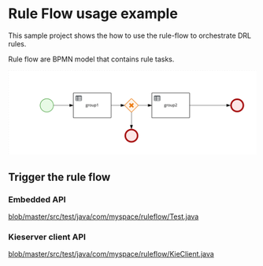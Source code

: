 Rule Flow usage example
=======================

This sample project shows the how to use the rule-flow to orchestrate DRL rules.

Rule flow are BPMN model that contains rule tasks.

![flow](src/main/resources/com/myspace/ruleflow/ruleflow.RuleFlow-svg.svg)


Trigger the rule flow
------------------------

### Embedded API

[blob/master/src/test/java/com/myspace/ruleflow/Test.java]()

### Kieserver client API

[blob/master/src/test/java/com/myspace/ruleflow/KieClient.java]()